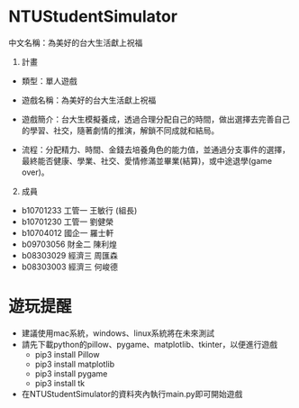 # NTUStudentSimulator
中文名稱：為美好的台大生活獻上祝福

1. 計畫
- 類型：單人遊戲

- 遊戲名稱：為美好的台大生活獻上祝福

- 遊戲簡介：台大生模擬養成，透過合理分配自己的時間，做出選擇去完善自己的學習、社交，隨著劇情的推演，解鎖不同成就和結局。

- 流程：分配精力、時間、金錢去培養角色的能力值，並通過分支事件的選擇，最終能否健康、學業、社交、愛情修滿並畢業(結算)，或中途退學(game over)。
	

2. 成員
- b10701233 工管一 王敏行 (組長)
- b10701230 工管一 劉健榮
- b10704012 國企一 羅士軒
- b09703056 財金二 陳利煌
- b08303029 經濟三 周匯森
- b08303003 經濟三 何峻德


# 遊玩提醒
- 建議使用mac系統，windows、linux系統將在未來測試
- 請先下載python的pillow、pygame、matplotlib、tkinter，以便進行遊戲
	- pip3 install Pillow
	- pip3 install matplotlib
	- pip3 install pygame
	- pip3 install tk
- 在NTUStudentSimulator的資料夾內執行main.py即可開始遊戲